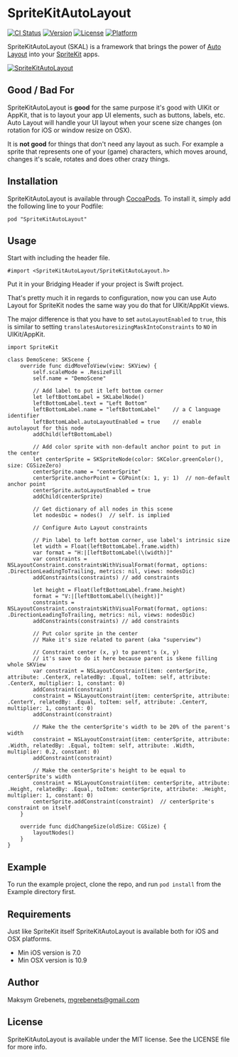 # SpriteKitAutoLayout

[![CI Status](http://img.shields.io/travis/maksym.grebenets/SpriteKitAutoLayout.svg?style=flat)](https://travis-ci.org/maksym.grebenets/SpriteKitAutoLayout)
[![Version](https://img.shields.io/cocoapods/v/SpriteKitAutoLayout.svg?style=flat)](http://cocoadocs.org/docsets/SpriteKitAutoLayout)
[![License](https://img.shields.io/cocoapods/l/SpriteKitAutoLayout.svg?style=flat)](http://cocoadocs.org/docsets/SpriteKitAutoLayout)
[![Platform](https://img.shields.io/cocoapods/p/SpriteKitAutoLayout.svg?style=flat)](http://cocoadocs.org/docsets/SpriteKitAutoLayout)

SpriteKitAutoLayout (SKAL) is a framework that brings the power of [Auto Layout](https://developer.apple.com/library/ios/documentation/UserExperience/Conceptual/AutolayoutPG/Introduction/Introduction.html) into your [SpriteKit](https://developer.apple.com/library/ios/documentation/GraphicsAnimation/Conceptual/SpriteKit_PG/Introduction/Introduction.html) apps.

[![SpriteKitAutoLayout](http://img.youtube.com/vi/5BaXF5eCJp4/0.jpg)](http://www.youtube.com/watch?v=5BaXF5eCJp4)

## Good / Bad For
SpriteKitAutoLayout is **good** for the same purpose it's good with UIKit or AppKit, that is to layout your app UI elements, such as buttons, labels, etc. Auto Layout will handle your UI layout when your scene size changes (on rotation for iOS or window resize on OSX).

It is **not good** for things that don't need any layout as such. For example a sprite that represents one of your (game) characters, which moves around, changes it's scale, rotates and does other crazy things.

## Installation

SpriteKitAutoLayout is available through [CocoaPods](http://cocoapods.org). To install
it, simply add the following line to your Podfile:

    pod "SpriteKitAutoLayout"

## Usage

Start with including the header file.

    #import <SpriteKitAutoLayout/SpriteKitAutoLayout.h>

Put it in your Bridging Header if your project is Swift project.

That's pretty much it in regards to configuration, now you can use Auto Layout for SpriteKit nodes the same way you do that for UIKit/AppKit views.

The major difference is that you have to set `autoLayoutEnabled` to `true`, this is similar to setting `translatesAutoresizingMaskIntoConstraints` to `NO` in UIKit/AppKit.

    import SpriteKit

    class DemoScene: SKScene {
        override func didMoveToView(view: SKView) {
            self.scaleMode = .ResizeFill
            self.name = "DemoScene"

            // Add label to put it left bottom corner
            let leftBottomLabel = SKLabelNode()
            leftBottomLabel.text = "Left Bottom"
            leftBottomLabel.name = "leftBottomLabel"    // a C language identifier
            leftBottomLabel.autoLayoutEnabled = true    // enable autolayout for this node
            addChild(leftBottomLabel)

            // Add color sprite with non-default anchor point to put in the center
            let centerSprite = SKSpriteNode(color: SKColor.greenColor(), size: CGSizeZero)
            centerSprite.name = "centerSprite"
            centerSprite.anchorPoint = CGPoint(x: 1, y: 1)  // non-default anchor point
            centerSprite.autoLayoutEnabled = true
            addChild(centerSprite)

            // Get dictionary of all nodes in this scene
            let nodesDic = nodes()  // self. is implied

            // Configure Auto Layout constraints

            // Pin label to left bottom corner, use label's intrinsic size
            let width = Float(leftBottomLabel.frame.width)
            var format = "H:|[leftBottomLabel(\(width)]"
            var constraints = NSLayoutConstraint.constraintsWithVisualFormat(format, options: .DirectionLeadingToTrailing, metrics: nil, views: nodesDic)
            addConstraints(constraints) // add constraints

            let height = Float(leftBottomLabel.frame.height)
            format = "V:|[leftBottomLabel(\(height)]"
            constraints = NSLayoutConstraint.constraintsWithVisualFormat(format, options: .DirectionLeadingToTrailing, metrics: nil, views: nodesDic)
            addConstraints(constraints) // add constraints

            // Put color sprite in the center
            // Make it's size related to parent (aka "superview")

            // Constraint center (x, y) to parent's (x, y)
            // it's save to do it here because parent is skene filling whole SKView
            var constraint = NSLayoutConstraint(item: centerSprite, attribute: .CenterX, relatedBy: .Equal, toItem: self, attribute: .CenterX, multiplier: 1, constant: 0)
            addConstraint(constraint)
            constraint = NSLayoutConstraint(item: centerSprite, attribute: .CenterY, relatedBy: .Equal, toItem: self, attribute: .CenterY, multiplier: 1, constant: 0)
            addConstraint(constraint)

            // Make the the centerSprite's width to be 20% of the parent's width
            constraint = NSLayoutConstraint(item: centerSprite, attribute: .Width, relatedBy: .Equal, toItem: self, attribute: .Width, multiplier: 0.2, constant: 0)
            addConstraint(constraint)

            // Make the centerSprite's height to be equal to centerSprite's width
            constraint = NSLayoutConstraint(item: centerSprite, attribute: .Height, relatedBy: .Equal, toItem: centerSprite, attribute: .Height, multiplier: 1, constant: 0)
            centerSprite.addConstraint(constraint)  // centerSprite's constraint on itself
        }

        override func didChangeSize(oldSize: CGSize) {
            layoutNodes()
        }
    }

## Example

To run the example project, clone the repo, and run `pod install` from the Example directory first.

## Requirements

Just like SpriteKit itself SpriteKitAutoLayout is available both for iOS and OSX platforms.

- Min iOS version is 7.0
- Min OSX version is 10.9

## Author

Maksym Grebenets, mgrebenets@gmail.com

## License

SpriteKitAutoLayout is available under the MIT license. See the LICENSE file for more info.

